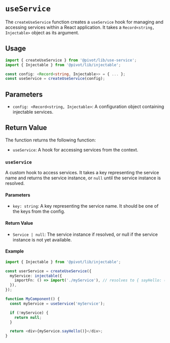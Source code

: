 # `useService`

The `createUseService` function creates a `useService` hook for managing and accessing services within a React application. It takes a `Record<string, Injectable>` object as its argument.

## Usage

```ts
import { createUseService } from '@pivot/lib/use-service';
import { Injectable } from '@pivot/lib/injectable';

const config: <Record<string, Injectable>> = { ... };
const useService = createUseService(config);
```

## Parameters

- `config: <Record<string, Injectable>`: A configuration object containing injectable services.

## Return Value

The function returns the following function:

- `useService`: A hook for accessing services from the context.

### `useService`

A custom hook to access services. It takes a key representing the service name and returns the service instance, or `null` until the service instance is resolved.

#### Parameters

- `key: string`: A key representing the service name. It should be one of the keys from the config.

#### Return Value

- `Service | null`: The service instance if resolved, or null if the service instance is not yet available.

#### Example

```ts
import { Injectable } from '@pivot/lib/injectable';

const userService = createUseService({
  myService: injectable({
    importFn: () => import('./myService'), // resolves to { sayHello: () => 'Hello World' }
  }),
});

function MyComponent() {
  const myService = useService('myService');

  if (!myService) {
    return null;
  }

  return <div>{myService.sayHello()}</div>;
}
```
